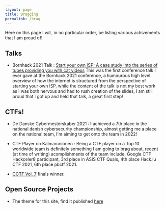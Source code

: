 ```yaml
---
layout: page
title: Bragging
permalink: /brag
---
```


Here on this page I will, in no particular order, be listing various achivements that I am proud of!

## Talks

- Bornhack 2021 Talk : [Start your own ISP: A case study into the series of tubes providing you with cat videos](https://media.ccc.de/v/446-start-your-own-isp-or-just-learn-how-an-isp-works) This was the first conference talk I ever gave at the Bornhack 2021 conference, a humourous high level overview of how the internet is structured from the perspective of starting your own ISP, while the content of the talk is not my best work as I was both nervous and had to rush creation of the slides, I am still proud that I got up and held that talk, a great first step!

## CTFs!

- De Danske Cybermesterskaber 2021 : I achieved a 7th place in the national danish cybersecurity championship, almost getting me a place on the national team, I'm aiming to get onto the team in 2022!

- CTF Player on Kalmarunionen : Being a CTF player on a Top 10 worldwide team is definitely something I am going to brag about, recent (at time of writing) acomplishments of the team include, Google CTF Hackceler8 participant, 3rd place in ASIS CTF Quals, 4th place Hack.lu CTF 2021, 6th place pbctf 2021.

- [CCTF Vol. 7](https://cryptoctf.org/2021/11/29/cctf-vol-7-aka-cc7f-in-2-rounds/) finals winner.

## Open Source Projects

- The theme for this site, find it published [here](https://www.github.com/williambenembarek/daydream-theme)